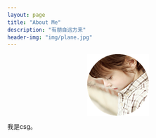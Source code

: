 ```yaml
---
layout: page
title: "About Me"
description: "有朋自远方来"
header-img: "img/plane.jpg"
---
```


<center>
    <p><img src="img/Zero.png" align="center"></p>
</center>

我是csg。

